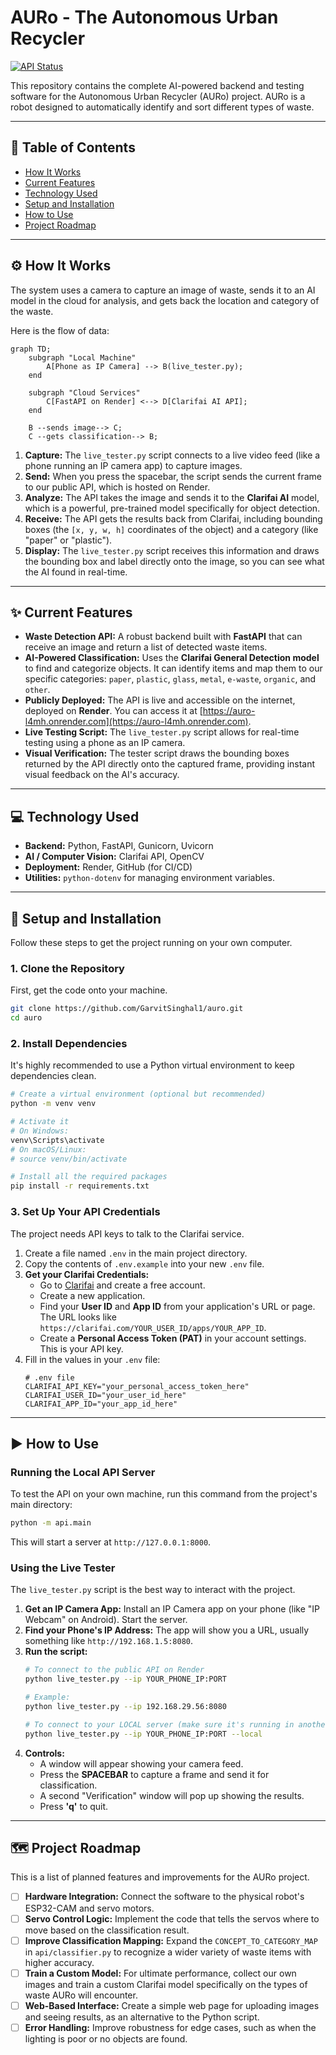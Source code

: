 # AURo - The Autonomous Urban Recycler

[![API Status](https://img.shields.io/website?down_message=offline&label=API&up_message=online&url=https%3A%2F%2Fauro-l4mh.onrender.com)](https://auro-l4mh.onrender.com)

This repository contains the complete AI-powered backend and testing software for the Autonomous Urban Recycler (AURo) project. AURo is a robot designed to automatically identify and sort different types of waste.

---

## 📖 Table of Contents

- [How It Works](#how-it-works)
- [Current Features](#current-features)
- [Technology Used](#technology-used)
- [Setup and Installation](#-setup-and-installation)
- [How to Use](#-how-to-use)
- [Project Roadmap](#-project-roadmap)

---

## ⚙️ How It Works

The system uses a camera to capture an image of waste, sends it to an AI model in the cloud for analysis, and gets back the location and category of the waste.

Here is the flow of data:

```mermaid
graph TD;
    subgraph "Local Machine"
        A[Phone as IP Camera] --> B(live_tester.py);
    end

    subgraph "Cloud Services"
        C[FastAPI on Render] <--> D[Clarifai AI API];
    end

    B --sends image--> C;
    C --gets classification--> B;
```

1.  **Capture:** The `live_tester.py` script connects to a live video feed (like a phone running an IP camera app) to capture images.
2.  **Send:** When you press the spacebar, the script sends the current frame to our public API, which is hosted on Render.
3.  **Analyze:** The API takes the image and sends it to the **Clarifai AI** model, which is a powerful, pre-trained model specifically for object detection.
4.  **Receive:** The API gets the results back from Clarifai, including bounding boxes (the `[x, y, w, h]` coordinates of the object) and a category (like "paper" or "plastic").
5.  **Display:** The `live_tester.py` script receives this information and draws the bounding box and label directly onto the image, so you can see what the AI found in real-time.

---

## ✨ Current Features

- **Waste Detection API:** A robust backend built with **FastAPI** that can receive an image and return a list of detected waste items.
- **AI-Powered Classification:** Uses the **Clarifai General Detection model** to find and categorize objects. It can identify items and map them to our specific categories: `paper`, `plastic`, `glass`, `metal`, `e-waste`, `organic`, and `other`.
- **Publicly Deployed:** The API is live and accessible on the internet, deployed on **Render**. You can access it at [https://auro-l4mh.onrender.com](https://auro-l4mh.onrender.com).
- **Live Testing Script:** The `live_tester.py` script allows for real-time testing using a phone as an IP camera.
- **Visual Verification:** The tester script draws the bounding boxes returned by the API directly onto the captured frame, providing instant visual feedback on the AI's accuracy.

---

## 💻 Technology Used

- **Backend:** Python, FastAPI, Gunicorn, Uvicorn
- **AI / Computer Vision:** Clarifai API, OpenCV
- **Deployment:** Render, GitHub (for CI/CD)
- **Utilities:** `python-dotenv` for managing environment variables.

---

## 🚀 Setup and Installation

Follow these steps to get the project running on your own computer.

### 1. Clone the Repository

First, get the code onto your machine.
```bash
git clone https://github.com/GarvitSinghal1/auro.git
cd auro
```

### 2. Install Dependencies

It's highly recommended to use a Python virtual environment to keep dependencies clean.
```bash
# Create a virtual environment (optional but recommended)
python -m venv venv

# Activate it
# On Windows:
venv\Scripts\activate
# On macOS/Linux:
# source venv/bin/activate

# Install all the required packages
pip install -r requirements.txt
```

### 3. Set Up Your API Credentials

The project needs API keys to talk to the Clarifai service.

1.  Create a file named `.env` in the main project directory.
2.  Copy the contents of `.env.example` into your new `.env` file.
3.  **Get your Clarifai Credentials:**
    - Go to [Clarifai](https://clarifai.com/signup) and create a free account.
    - Create a new application.
    - Find your **User ID** and **App ID** from your application's URL or page. The URL looks like `https://clarifai.com/YOUR_USER_ID/apps/YOUR_APP_ID`.
    - Create a **Personal Access Token (PAT)** in your account settings. This is your API key.
4.  Fill in the values in your `.env` file:
    ```env
    # .env file
    CLARIFAI_API_KEY="your_personal_access_token_here"
    CLARIFAI_USER_ID="your_user_id_here"
    CLARIFAI_APP_ID="your_app_id_here"
    ```

---

## ▶️ How to Use

### Running the Local API Server

To test the API on your own machine, run this command from the project's main directory:
```bash
python -m api.main
```
This will start a server at `http://127.0.0.1:8000`.

### Using the Live Tester

The `live_tester.py` script is the best way to interact with the project.

1.  **Get an IP Camera App:** Install an IP Camera app on your phone (like "IP Webcam" on Android). Start the server.
2.  **Find your Phone's IP Address:** The app will show you a URL, usually something like `http://192.168.1.5:8080`.
3.  **Run the script:**
    ```bash
    # To connect to the public API on Render
    python live_tester.py --ip YOUR_PHONE_IP:PORT

    # Example:
    python live_tester.py --ip 192.168.29.56:8080

    # To connect to your LOCAL server (make sure it's running in another terminal)
    python live_tester.py --ip YOUR_PHONE_IP:PORT --local
    ```
4.  **Controls:**
    - A window will appear showing your camera feed.
    - Press the **SPACEBAR** to capture a frame and send it for classification.
    - A second "Verification" window will pop up showing the results.
    - Press **'q'** to quit.

---

## 🗺️ Project Roadmap

This is a list of planned features and improvements for the AURo project.

- [ ] **Hardware Integration:** Connect the software to the physical robot's ESP32-CAM and servo motors.
- [ ] **Servo Control Logic:** Implement the code that tells the servos where to move based on the classification result.
- [ ] **Improve Classification Mapping:** Expand the `CONCEPT_TO_CATEGORY_MAP` in `api/classifier.py` to recognize a wider variety of waste items with higher accuracy.
- [ ] **Train a Custom Model:** For ultimate performance, collect our own images and train a custom Clarifai model specifically on the types of waste AURo will encounter.
- [ ] **Web-Based Interface:** Create a simple web page for uploading images and seeing results, as an alternative to the Python script.
- [ ] **Error Handling:** Improve robustness for edge cases, such as when the lighting is poor or no objects are found. 
